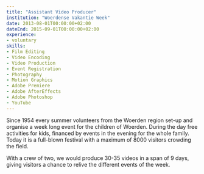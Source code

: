 ```yaml
---
title: "Assistant Video Producer"
institution: "Woerdense Vakantie Week"
date: 2013-08-01T00:00:00+02:00
dateEnd: 2015-09-01T00:00:00+02:00
experience:
- voluntary
skills:
- Film Editing
- Video Encoding
- Video Production
- Event Registration
- Photography
- Motion Graphics
- Adobe Premiere
- Adobe AfterEffects
- Adobe Photoshop
- YouTube
---
```


Since 1954 every summer volunteers from the Woerden region set-up and organise a week long event for the children of Woerden. During the day free activities for kids, financed by events in the evening for the whole family. Today it is a full-blown festival with a maximum of 8000 visitors crowding the field.

With a crew of two, we would produce 30-35 videos in a span of 9 days, giving visitors a chance to relive the different events of the week.

